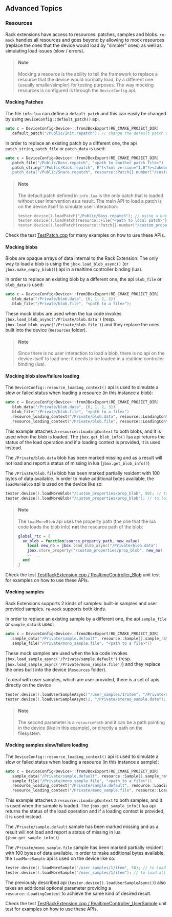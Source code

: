 Advanced Topics
---------------

### Resources

Rack extensions have access to resources: patches, samples and blobs. `re-mock` handles all resources and goes beyond by allowing to mock resources (replace the ones that the device would load by "simpler" ones) as well as simulating load issues (slow / errors).

> #### Note
> Mocking a resource is the ability to tell the framework to replace a resource that the device would normally load, by a different one (usually smaller/simpler) for testing purposes. The way mocking resources is configured is through the `DeviceConfig` api.

#### Mocking Patches

The file `info.lua` can define a `default_patch` and this can easily be changed by using `DeviceConfig::default_patch()` api.
```cpp
auto c = DeviceConfig<Device>::fromJBoxExport(RE_CMAKE_PROJECT_DIR)
  .default_patch("/Public/Init.repatch"); // change the default patch defined in info.lua
```
 
In order to replace an existing patch by a different one, the api `patch_string`, `patch_file` or `patch_data` is used:
```cpp
auto c = DeviceConfig<Device>::fromJBoxExport(RE_CMAKE_PROJECT_DIR)
  .patch_file("/Public/Bass.repatch", "<path to another patch file>")
  .patch_string("/Public/Kick.repatch", R"(<?xml version="1.0"?><JukeboxPatch version..."))
  .patch_data("/Public/Snare.repatch", resource::Patch{}.number("/custom_property/gain", 0.7));
```

> #### Note
> The default patch defined in `info.lua` is the only patch that is loaded without user intervention as a result. The main API to load a patch is on the device itself to simulate user interaction:
> ```cpp
> tester.device().loadPatch("/Public/Bass.repatch"); // using a built-in patch
> tester.device().loadPatch(resource::File{"<path to local patch>"}); // using a patch on the file system
> tester.device().loadPatch(resource::Patch{}.number("/custom_property/gain", 0.7)); // using a patch object
> ```

Check the test [TestPatch.cpp](../test/cpp/re/mock/TestPatch.cpp) for many examples on how to use these APIs.

#### Mocking blobs

Blobs are opaque arrays of data internal to the Rack Extension. The only way to load a blob is using the `jbox.load_blob_async()` (or `jbox.make_empty_blob()`) api in a realtime controller binding (lua).

In order to replace an existing blob by a different one, the api `blob_file` or `blob_data` is used:

```cpp
auto c = DeviceConfig<Device>::fromJBoxExport(RE_CMAKE_PROJECT_DIR)
  .blob_data("/Private/blob.data", {0, 1, 2, 3})
  .blob_file("/Private/blob.file", "<path to a file>");
```

These mock blobs are used when the lua code invokes `jbox.load_blob_async('/Private/blob.data')` (resp. `jbox.load_blob_async('/Private/blob.file')`) and they replace the ones built into the device (`Resources` folder).

> #### Note
> Since there is no user interaction to load a blob, there is no api on the device itself to load one: it needs to be loaded in a realtime controller binding (lua).

#### Mocking blob slow/failure loading

The `DeviceConfig::resource_loading_context()` api is used to simulate a slow or failed status when loading a resource (in this instance a blob):

```cpp
auto c = DeviceConfig<Device>::fromJBoxExport(RE_CMAKE_PROJECT_DIR)
  .blob_data("/Private/blob.data", {0, 1, 2, 3})
  .blob_file("/Private/blob.file", "<path to a file>")
  .resource_loading_context("/Private/blob.data", resource::LoadingContext{}.status(resource::LoadStatus::kMissing))
  .resource_loading_context("/Private/blob.file", resource::LoadingContext{}.status(resource::LoadStatus::kPartiallyResident).resident_size(100));
```

This example attaches a `resource::LoadingContext` to both blobs, and it is used when the blob is loaded. The `jbox.get_blob_info()` lua api returns the status of the load operation and if a loading context is provided, it is used instead.

The `/Private/blob.data` blob has been marked missing and as a result will not load and report a status of missing in lua (`jbox.get_blob_info()`)

The `/Private/blob.file` blob has been marked partially resident with 100 bytes of data available. In order to make additional bytes available, the `loadMoreBlob` api is used on the device like so:

```cpp
tester.device().loadMoreBlob("/custom_properties/prop_blob", 50); // to load an additional 50 bytes
tester.device().loadMoreBlob("/custom_properties/prop_blob"); // to load all of it
```

> #### Note
> The `loadMoreBlob` api uses the property path (the one that the lua code loads the blob into) **not** the resource path of the blob:
> ```lua
> global_rtc = {
>   on_blob = function(source_property_path, new_value)
>     local new_no = jbox.load_blob_async("/Private/blob.data")
>     jbox.store_property("/custom_properties/prop_blob", new_no)
>     -- ...
>   end
> } 
> ```

Check the test [TestRackExtension.cpp / RealtimeController_Blob](../test/cpp/re/mock/TestRackExtension.cpp) unit test for examples on how to use these APIs.

#### Mocking samples

Rack Extensions supports 2 kinds of samples: built-in samples and user provided samples. `re-mock` supports both kinds.

In order to replace an existing sample by a different one, the api `sample_file` or `sample_data` is used:

```cpp
auto c = DeviceConfig<Device>::fromJBoxExport(RE_CMAKE_PROJECT_DIR)
  .sample_data("/Private/sample.default", resource::Sample{}.sample_rate(44100).channels(1).data({0,0.5,0.25,1}))
  .sample_file("/Private/mono_sample.file", "<path to a file>"))
```

These mock samples are used when the lua code invokes `jbox.load_sample_async('/Private/sample.default')` (resp. `jbox.load_sample_async('/Private/mono_sample.file')`) and they replace the ones built into the device (`Resources` folder).

To deal with user samples, which are user provided, there is a set of apis directly on the device

```cpp
tester.device().loadUserSampleAsync("/user_samples/1/item", "/Private/stereo_sample.data");
tester.device().loadUserSampleAsync(1, "/Private/stereo_sample.data"); // same but simpler
```

> #### Note
> The second parameter is a `resourcePath` and it can be a path pointing in the device (like in this example), or directly a path on the filesystem. 

#### Mocking samples slow/failure loading

The `DeviceConfig::resource_loading_context()` api is used to simulate a slow or failed status when loading a resource (in this instance a sample):

```cpp
auto c = DeviceConfig<Device>::fromJBoxExport(RE_CMAKE_PROJECT_DIR)
  .sample_data("/Private/sample.default", resource::Sample{}.sample_rate(44100).channels(1).data({0,0.5,0.25,1}))
  .sample_file("/Private/mono_sample.file", "<path to a file>"))
  .resource_loading_context("/Private/sample.default", resource::LoadingContext{}.status(resource::LoadStatus::kMissing))
  .resource_loading_context("/Private/mono_sample.file", resource::LoadingContext{}.status(resource::LoadStatus::kPartiallyResident).resident_size(100));
```

This example attaches a `resource::LoadingContext` to both samples, and it is used when the sample is loaded. The `jbox.get_sample_info()` lua api returns the status of the load operation and if a loading context is provided, it is used instead.

The `/Private/sample.default` sample has been marked missing and as a result will not load and report a status of missing in lua (`jbox.get_sample_info()`)

The `/Private/mono_sample.file` sample has been marked partially resident with 100 bytes of data available. In order to make additional bytes available, the `loadMoreSample` api is used on the device like so:

```cpp
tester.device().loadMoreSample("/user_samples/1/item", 50); // to load an additional 50 bytes
tester.device().loadMoreSample("/user_samples/1/item"); // to load all of it
```

The previously described api (`tester.device().loadUserSampleAsync()`) also takes an additional optional parameter providing a `resource::LoadingContext` to achieve the same kind of desired result.

Check the test [TestRackExtension.cpp / RealtimeController_UserSample](../test/cpp/re/mock/TestRackExtension.cpp) unit test for examples on how to use these APIs.
